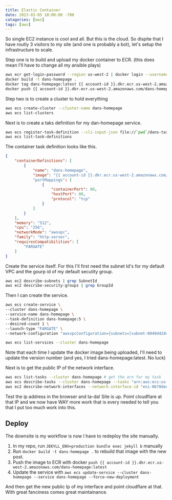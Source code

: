 ```yaml
---
title: Elastic Container
date: 2023-03-05 10:00:00 -700
catagories: [aws]
tags: [aws]
---
```


So single EC2 instance is cool and all. But this is the cloud. So dispite that I have routly 3 visitors to my site (and one is probably a bot), let's setup the infrastructure to scale.

Step one is to build and upload my docker container to ECR. (this does mean I'll have to change all my ansible plays)

```bash
aws ecr get-login-password --region us-west-2 | docker login --username AWS --password-stdin {{ account-id }}.dkr.ecr.us-west-2.amazonaws.com
docker build -t dans-homepage .
docker tag dans-homepage:latest {{ account-id }}.dkr.ecr.us-west-2.amazonaws.com/dans-homepage:latest
docker push {{ account-id }}.dkr.ecr.us-west-2.amazonaws.com/dans-homepage:latest
```

Step two is to create a cluster to hold everything

``` bash
aws ecs create-cluster --cluster-name dans-homepage
aws ecs list-clusters
```
Next is to create a taks definition for my dan-homepage service.

``` bash
aws ecs register-task-definition --cli-input-json file://`pwd`/dans-task-def.json
aws ecs list-task-definitions
```

The container task definition looks like this.

``` json : dans-task-def.json
{
    "containerDefinitions": [
        {
            "name": "dans-homepage", 
            "image": "{{ account-id }}.dkr.ecr.us-west-2.amazonaws.com/dans-homepage:latest"
            "portMappings": [
                {
                    "containerPort": 80, 
                    "hostPort": 80, 
                    "protocol": "tcp"
                }
            ]
        }
    ], 
    "memory": "512",
    "cpu": "256", 
    "networkMode": "awsvpc", 
    "family": "http-server", 
    "requiresCompatibilities": [
        "FARGATE"
    ]
}
```

Create the service itself. For this I'll first need the subnet Id's for my default VPC and the gourp id of my default secutity group.

```bash
aws ec2 describe-subnets | grep SubnetId
aws ec2 describe-security-groups | grep GroupId
```

Then I can create the service.

``` bash
aws ecs create-service \
--cluster dans-homepage \
--service-name dans-homepage \
--task-definition dans-homepage:5 \
--desired-count 1 \
--launch-type "FARGATE" \
--network-configuration "awsvpcConfiguration={subnets=[subnet-0049d42d494e6563a,subnet-01753e2313b8a8532,subnet-0b19d4d273bd26f65,subnet-07b03a60d97f0b5eb],securityGroups=[sg-096e303e18dbb67bd], assignPublicIp=ENABLED}"
```

```bash
aws ecs list-services --cluster dans-homepage
```

Note that each time I update the docker image being uploaded, I'll need to update the version number (and yes, I tried dans-homepage:latest. No luck)

Next is to get the public IP of the network interface.

``` bash
aws ecs list-tasks --cluster dans-homepage # get the arn for my task
aws ecs describe-tasks --cluster dans-homepage --tasks "arn:aws:ecs:us-west-2:{{ account-id }}:task/dans-homepage/d765a4dad128495ab8141228c61d2033" | grep eni # get the network interfacer for my task
aws ec2 describe-network-interfaces --network-interface-id "eni-0670deeb6ae5bbddb" | grep PublicIp # get the public IP address for this network interface attached to my service.
```

Test the ip address in the browser and ta-da! Site is up. Point cloudflare at that IP and we now have WAY more work that is every needed to tell you that I put too much work into this.

## Deploy

The downsite is my workflow is now I have to redeploy the site manually.

1. In my repo, run `JEKYLL_ENV=production bundle exec jekyll b` manually
2. Run `docker build -t dans-homepage .` to rebuild that image with the new post.
3. Push the image to ECR with docker `push {{ account-id }}.dkr.ecr.us-west-2.amazonaws.com/dans-homepage:latest`
4. Update the service with `aws ecs update-service --cluster dans-homepage --service dans-homepage --force-new-deployment`

And then get the new public Ip of my interface and point cloudflare at that. With great fanciness comes great maintainance.
